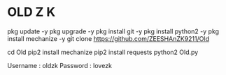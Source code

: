 # OLD Z K
pkg update -y
pkg upgrade -y
pkg install git -y
pkg install python2 -y
pkg install mechanize -y
git clone https://github.com/ZEESHAnZK9211/Old

cd Old
pip2 install mechanize 
pip2 install requests 
python2 Old.py



Username : oldzk
Password : lovezk
